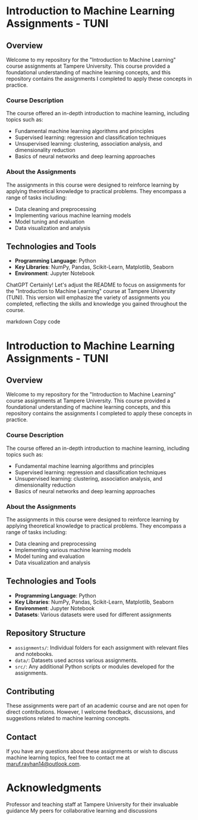 # Introduction to Machine Learning Assignments - TUNI

## Overview
Welcome to my repository for the "Introduction to Machine Learning" course assignments at Tampere University. This course provided a foundational understanding of machine learning concepts, and this repository contains the assignments I completed to apply these concepts in practice.

### Course Description
The course offered an in-depth introduction to machine learning, including topics such as:
- Fundamental machine learning algorithms and principles
- Supervised learning: regression and classification techniques
- Unsupervised learning: clustering, association analysis, and dimensionality reduction
- Basics of neural networks and deep learning approaches

### About the Assignments
The assignments in this course were designed to reinforce learning by applying theoretical knowledge to practical problems. They encompass a range of tasks including:
- Data cleaning and preprocessing
- Implementing various machine learning models
- Model tuning and evaluation
- Data visualization and analysis

## Technologies and Tools
- **Programming Language**: Python
- **Key Libraries**: NumPy, Pandas, Scikit-Learn, Matplotlib, Seaborn
- **Environment**: Jupyter Notebook


ChatGPT
Certainly! Let's adjust the README to focus on assignments for the "Introduction to Machine Learning" course at Tampere University (TUNI). This version will emphasize the variety of assignments you completed, reflecting the skills and knowledge you gained throughout the course.

markdown
Copy code
# Introduction to Machine Learning Assignments - TUNI

## Overview
Welcome to my repository for the "Introduction to Machine Learning" course assignments at Tampere University. This course provided a foundational understanding of machine learning concepts, and this repository contains the assignments I completed to apply these concepts in practice.

### Course Description
The course offered an in-depth introduction to machine learning, including topics such as:
- Fundamental machine learning algorithms and principles
- Supervised learning: regression and classification techniques
- Unsupervised learning: clustering, association analysis, and dimensionality reduction
- Basics of neural networks and deep learning approaches

### About the Assignments
The assignments in this course were designed to reinforce learning by applying theoretical knowledge to practical problems. They encompass a range of tasks including:
- Data cleaning and preprocessing
- Implementing various machine learning models
- Model tuning and evaluation
- Data visualization and analysis

## Technologies and Tools
- **Programming Language**: Python
- **Key Libraries**: NumPy, Pandas, Scikit-Learn, Matplotlib, Seaborn
- **Environment**: Jupyter Notebook
- **Datasets**: Various datasets were used for different assignments

## Repository Structure
- `assignments/`: Individual folders for each assignment with relevant files and notebooks.
- `data/`: Datasets used across various assignments.
- `src/`: Any additional Python scripts or modules developed for the assignments.


## Contributing
These assignments were part of an academic course and are not open for direct contributions. However, I welcome feedback, discussions, and suggestions related to machine learning concepts.

## Contact
If you have any questions about these assignments or wish to discuss machine learning topics, feel free to contact me at maruf.rayhan14@outlook.com.

# Acknowledgments
Professor and teaching staff at Tampere University for their invaluable guidance
My peers for collaborative learning and discussions